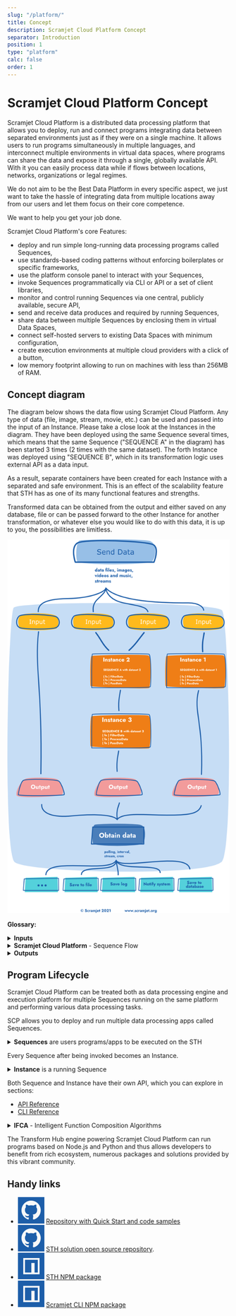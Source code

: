 ```yaml
---
slug: "/platform/"
title: Concept
description: Scramjet Cloud Platform Concept
separator: Introduction
position: 1
type: "platform"
calc: false
order: 1
---
```


# Scramjet Cloud Platform Concept

Scramjet Cloud Platform is a distributed data processing platform that allows you to deploy, run and connect programs integrating data between separated environments just as if they were on a single machine. It allows users to run programs simultaneously in multiple languages, and interconnect multiple environments in virtual data spaces, where programs can share the data and expose it through a single, globally available API. With it you can easily process data while if flows between locations, networks, organizations or legal regimes.

We do not aim to be the Best Data Platform in every specific aspect, we just want to take the hassle of integrating data from multiple locations away from our users and let them focus on their core competence. 

We want to help you get your job done.

Scramjet Cloud Platform's core Features:

* deploy and run simple long-running data processing programs called Sequences,
* use standards-based coding patterns without enforcing boilerplates or specific frameworks,
* use the platform console panel to interact with your Sequences,
* invoke Sequences programmatically via CLI or API or a set of client libraries,
* monitor and control running Sequences via one central, publicly available, secure API,
* send and receive data produces and required by running Sequences,
* share data between multiple Sequences by enclosing them in virtual Data Spaces,
* connect self-hosted servers to existing Data Spaces with minimum configuration,
* create execution environments at multiple cloud providers with a click of a button,
* low memory footprint allowing to run on machines with less than 256MB of RAM.

<!-- <BetaBanner /> -->

## Concept diagram

The diagram below shows the data flow using Scramjet Cloud Platform. Any type of data (file, image, stream, movie, etc.) can be used and passed into the input of an Instance. Please take a close look at the Instances in the diagram. They have been deployed using the same Sequence several times, which means that the same Sequence ("SEQUENCE A" in the diagram) has been started 3 times (2 times with the same dataset). The forth Instance was deployed using "SEQUENCE B", which in its transformation logic uses external API as a data input.

As a result, separate containers have been created for each Instance with a separated and safe environment. This is an effect of the scalability feature that STH has as one of its many functional features and strengths.

Transformed data can be obtained from the output and either saved on any database, file or can be passed forward to the other Instance for another transformation, or whatever else you would like to do with this data, it is up to you, the possibilities are limitless.

![Scramjet Concept Diagram](../../images/diagrams/scramjet-overview-large.png)

<!--
  ToDo: Use https://github.com/gatsbyjs/gatsby/tree/master/packages/gatsby-remark-copy-linked-files
 [![Scramjet Concept Diagram](../../images/diagrams/scramjet-overview-large.svg)](../../images/diagrams/scramjet-overview-large.svg)
-->

**Glossary:**

<details>
<summary>
    <strong>Inputs</strong>
</summary>
  <ol>
    <li> STH can handle any input that can be handled by Node.js application.</li>
    <li> You, as a developer, are free to process variety of inputs in your Sequence applications, such as: Text, JSON, XML, SOAP, Audio, Video and more.</li>
    <li> Inputs can be either:
      <ul>
        <li>Provided to STH via its REST API; or</li>
        <li>Consumed from various local or remote sources by the app; such as: Stream, STDIN, File, API, URL</li>
        <li>Generated by the app itself.</li>
      </ul>
    </li>
  </ol>
</details>

<details>
  <summary>
      <strong>Scramjet Cloud Platform</strong> - Sequence Flow
  </summary>

Scramjet Cloud Platform is responsible for maintaining and deploying Sequences, keeping them running and managing their lifecycle. This is a solution for the central processing and management unit with the following major components:

- **Sequence** - a user's program to be executed on the STH, that contains a developer's code that consists of one or more functions with a lightweight application business logic. It needs to be packed into a package together with its dependencies (compressed into `tar.gz` format) before sending it to STH
- **Instance** - once a Sequence is run, STH will create a separate runtime environment for it and will execute Sequence code inside this runtime entity. This is an Instance.
- **API & CLI** - our Application Programming Interface and Command Line Interface allow for:

  - Data operations - sending input data and receiving output data
  - Management operations - manage STH itself and its entities: Sequences or Instances

STH exposes also its own REST API to provide and receive data, manage Sequences, Instances and STH itself.

What we also do on the STH level is that we apply a set of algorithms to optimize and speed up data processing execution in Sequences. You can interact with STH using our dedicated [STH CLI](/platform/cli-reference), it will be quite helpful with deploying Sequences or interacting with running Instances.

STH is powered by [Scramjet Framework](https://www.npmjs.com/package/scramjet) - a fast, simple, functional reactive stream programming framework written on top of node.js object streams.

</details>

<details>
  <summary>
      <strong>Outputs</strong>
  </summary>

Our engine outputs can be managed in several ways:

- **File** - you can save your output to a local or a remote file
- **STDOUT** - output can be directed to system STDOUT (STDERR is supported as well)
- **API** - output can be consumed from our STH REST API
- **URL Request** - you can write your app in a way to request URL, webhook etc
- **Stream** - output can be streamed to a particular destination

You can mix multiple actions together: you can both send data to remote system/URL and save it locally.

</details>

## Program Lifecycle

Scramjet Cloud Platform can be treated both as data processing engine and execution platform for multiple Sequences running on the same platform and performing various data processing tasks.

SCP allows you to deploy and run multiple data processing apps called Sequences.

<details>
<summary>
    <strong>Sequences</strong> are users programs/apps to be executed on the STH
</summary>

We named our apps "Sequences", but they are not just any apps. They are specific apps that specialize in efficient data processing. "Sequence" term describes well its nature, as they process data through a sequence of chained functions. Therefore, usually our Sequences are concise, easy to write and powerful at the same time.

</details>

Every Sequence after being invoked becomes an Instance.

<details>
<summary>
    <strong>Instance</strong> is a running Sequence
</summary>

An Instance (computing instance) is a Sequence that has been run and is currently being executed on SCP, which creates a separate runtime environment and executes Sequence code inside this runtime entity. As Sequence can be started multiple times (e.g. with different parameters) it means that every Instance is literally an instance of a Sequence. Instance also can process an enormous amount of data on the fly without losing persistence.

</details>

Both Sequence and Instance have their own API, which you can explore in sections:

- [API Reference](../platform/api-reference/)
- [CLI Reference](../platform/cli-reference/)

<details>
<summary>
    <strong>IFCA</strong> - Intelligent Function Composition Algorithms
</summary>

Algorithms that use asynchronous functions under the hood and process streams of data in an efficient and optimized way.

</details>

The Transform Hub engine powering Scramjet Cloud Platform can run programs based on Node.js and Python and thus allows developers to benefit from rich ecosystem, numerous packages and solutions provided by this vibrant community.

## Handy links

- ![GitHub logo](../../images/logos/github-icon.svg) [Repository with Quick Start and code samples](https://github.com/scramjetorg/scramjet-cloud-docs)
- ![GitHub logo](../../images/logos/github-icon.svg) [STH solution open source repository](https://github.com/scramjetorg/transform-hub).
- ![NPM package STH](../../images/logos/npm-icon.svg) [STH NPM package](https://www.npmjs.com/package/@scramjet/sth)
- ![NPM package STH](../../images/logos/npm-icon.svg) [Scramjet CLI NPM package](https://www.npmjs.com/package/@scramjet/cli)
